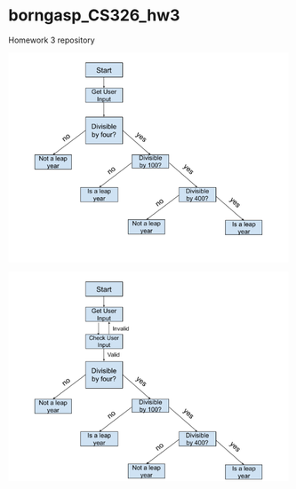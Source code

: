 # borngasp_CS326_hw3
Homework 3 repository

![Flowchart of no error handle](https://github.com/borngasp/borngasp_CS326_hw3/blob/main/CS362%20HW1.png)

![Flowchart with error handle](https://github.com/borngasp/borngasp_CS326_hw3/blob/main/CS%20362%20HW%203.png)
